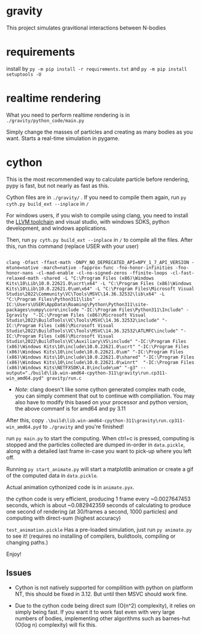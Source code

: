 # gravity

This project simulates gravitional interactions between N-bodies


# requirements

install by `py -m pip install -r requirements.txt` and `py -m pip install setuptools -U`

# realtime rendering

What you need to perform realtime rendering is in `./gravity/python_code/main.py`

Simply change the masses of particles and creating as many bodies as you want. Starts a real-time simulation in pygame.

# cython

This is the most recommended way to calculate particle before rendering, pypy is fast, but not nearly as fast as this.

Cython files are in `./gravity/` . If you need to compile them again, run `py cyth.py build_ext --inplace` in `/`

For windows users, if you wish to compile using clang, you need to install the [LLVM toolchain](https://github.com/llvm/llvm-project/releases/tag/llvmorg-16.0.0) and visual studio, with windows SDKS, python development, and windows applications.

Then, run `py cyth.py build_ext --inplace` in `/` to compile all the files. After this, run this command (replace USER with your user) 
```

clang -Ofast -ffast-math -DNPY_NO_DEPRECATED_API=NPY_1_7_API_VERSION -mtune=native -march=native -fapprox-func -fno-honor-infinities -fno-honor-nans -cl-mad-enable -cl-no-signed-zeros -ffinite-loops -cl-fast-relaxed-math -shared -L "C:\Program Files (x86)\Windows Kits\10\Lib\10.0.22621.0\ucrt\x64" -L "C:\Program Files (x86)\Windows Kits\10\Lib\10.0.22621.0\um\x64" -L "C:\Program Files\Microsoft Visual Studio\2022\Community\VC\Tools\MSVC\14.36.32532\lib\x64" -L "C:\Program Files\Python311\libs" -IC:\Users\USER\AppData\Roaming\Python\Python311\site-packages\numpy\core\include "-IC:\Program Files\Python311\Include" -Igravity  "-IC:\Program Files (x86)\Microsoft Visual Studio\2022\BuildTools\VC\Tools\MSVC\14.36.32532\include" "-IC:\Program Files (x86)\Microsoft Visual Studio\2022\BuildTools\VC\Tools\MSVC\14.36.32532\ATLMFC\include" "-IC:\Program Files (x86)\Microsoft Visual Studio\2022\BuildTools\VC\Auxiliary\VS\include" "-IC:\Program Files (x86)\Windows Kits\10\include\10.0.22621.0\ucrt" "-IC:\Program Files (x86)\Windows Kits\10\include\10.0.22621.0\um" "-IC:\Program Files (x86)\Windows Kits\10\include\10.0.22621.0\shared" "-IC:\Program Files (x86)\Windows Kits\10\include\10.0.22621.0\winrt"  "-IC:\Program Files (x86)\Windows Kits\NETFXSDK\4.8\include\um" "-g3" --output="./build\lib.win-amd64-cpython-311\gravity\run.cp311-win_amd64.pyd" gravity/run.c
```

* *Note*: clang doesn't like some cython generated complex math code, you can simply comment that out to continue with compiliation. You may also have to modify this based on your processor and python version, the above commanf is for amd64 and py 3.11

After this, copy `.\build\lib.win-amd64-cpython-311\gravity\run.cp311-win_amd64.pyd` to `./gravity` and you're finished!

run `py main.py` to start the computing. When ctrl+c is pressed, computing is stopped and the particles collected are dumped in-order in `data.pickle`, along with a detailed last frame in-case you want to pick-up where you left off.

Running `py start_animate.py` will start a matplotlib animation or create a gif of the computed data in `data.pickle`.

Actual animation cythonized code is in `animate.pyx`.

the cython code is very efficient, producing 1 frame every ~0.0027647453 seconds, which is about ~0.082942359 seconds of calculating to produce one second of rendering (at 30/frames a second, 1000 particles) and computing with direct-sum (highest accuracy)

`test_animation.pickle` Has a pre-loaded simulation, just run `py animate.py` to see it! (requires no installing of compilers, buildtools, compiling or changing paths.)

Enjoy!

## Issues

* Cython is not natively supported for compilition with python on platform NT, this should be fixed in 3.12. But until then MSVC should work fine.

* Due to the cython code being direct sum (O(n^2) complexity), it relies on simply being fast. If you want it to work fast even with very large numbers of bodies, implementing other algorithms such as barnes-hut (O(log n) complexity) will fix this.
